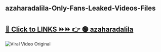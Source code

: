 
 ## azaharadalila-Only-Fans-Leaked-Videos-Files

# <h2><a href="https://mediaupload.pro?azaharadalila">🔗 Click to LINKS ⏩⏩ 👉 🟢 azaharadalila </a></h2>

<a href="https://mediaupload.pro?azaharadalila" rel="nofollow" data-target="animated-image.originalLink"><img src="https://i.ibb.co.com/xMMVF88/686577567.gif" alt="Viral Video Original" style="max-width: 100%; display: inline-block;" data-target="animated-image.originalImage"></a>